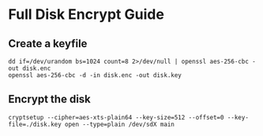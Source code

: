 
# Full Disk Encrypt Guide

## Create a keyfile
```
dd if=/dev/urandom bs=1024 count=8 2>/dev/null | openssl aes-256-cbc -out disk.enc
openssl aes-256-cbc -d -in disk.enc -out disk.key
```

## Encrypt the disk
```
cryptsetup --cipher=aes-xts-plain64 --key-size=512 --offset=0 --key-file=./disk.key open --type=plain /dev/sdX main
```
